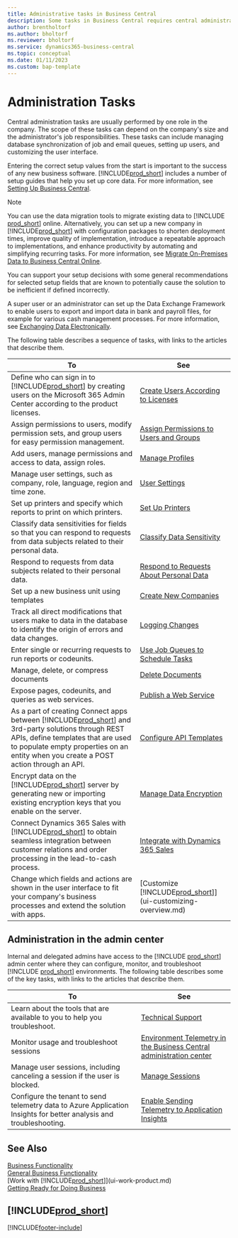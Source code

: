 ```yaml
---
title: Administrative tasks in Business Central
description: Some tasks in Business Central requires central administration and setup. See what they are and learn what to do.
author: brentholtorf
ms.author: bholtorf
ms.reviewer: bholtorf
ms.service: dynamics365-business-central
ms.topic: conceptual
ms.date: 01/11/2023
ms.custom: bap-template
---
```

# Administration Tasks

Central administration tasks are usually performed by one role in the company. The scope of these tasks can depend on the company's size and the administrator's job responsibilities. These tasks can include managing database synchronization of job and email queues, setting up users, and customizing the user interface.  

Entering the correct setup values from the start is important to the success of any new business software. [!INCLUDE[prod_short](includes/prod_short.md)] includes a number of setup guides that help you set up core data. For more information, see [Setting Up Business Central](setup.md).

> [!NOTE]
> You can use the data migration tools to migrate existing data to [!INCLUDE [prod_short](includes/prod_short.md)] online. Alternatively, you can set up a new company in [!INCLUDE[prod_short](includes/prod_short.md)] with configuration packages to shorten deployment times, improve quality of implementation, introduce a repeatable approach to implementations, and enhance productivity by automating and simplifying recurring tasks. For more information, see [Migrate On-Premises Data to Business Central Online](/dynamics365/business-central/dev-itpro/administration/migrate-data).

You can support your setup decisions with some general recommendations for selected setup fields that are known to potentially cause the solution to be inefficient if defined incorrectly.  

A super user or an administrator can set up the Data Exchange Framework to enable users to export and import data in bank and payroll files, for example for various cash management processes. For more information, see [Exchanging Data Electronically](across-data-exchange.md).

The following table describes a sequence of tasks, with links to the articles that describe them.  

|**To**|**See**|  
|------------|-------------|
|Define who can sign in to [!INCLUDE[prod_short](includes/prod_short.md)] by creating users on the Microsoft 365 Admin Center according to the product licenses.|[Create Users According to Licenses](ui-how-users-permissions.md)|
|Assign permissions to users, modify permission sets, and group users for easy permission management.|[Assign Permissions to Users and Groups](ui-how-users-permissions.md)|
|Add users, manage permissions and access to data, assign roles.|[Manage Profiles](admin-users-profiles-roles.md)|
|Manage user settings, such as company, role, language, region and time zone.|[User Settings](admin-manage-user-settings-preferences.md)|
|Set up printers and specify which reports to print on which printers.|[Set Up Printers](ui-specify-printer-selection-reports.md)|
|Classify data sensitivities for fields so that you can respond to requests from data subjects related to their personal data.|[Classify Data Sensitivity](admin-classifying-data-sensitivity.md)|
|Respond to requests from data subjects related to their personal data.|[Respond to Requests About Personal Data](admin-responding-to-requests-about-personal-data.md)|
|Set up a new business unit using templates|[Create New Companies](about-new-company.md)|
|Track all direct modifications that users make to data in the database to identify the origin of errors and data changes.|[Logging Changes](across-log-changes.md)|  
|Enter single or recurring requests to run reports or codeunits.|[Use Job Queues to Schedule Tasks](admin-job-queues-schedule-tasks.md)|  
|Manage, delete, or compress documents|[Delete Documents](admin-manage-documents.md)|  
|Expose pages, codeunits, and queries as web services.|[Publish a Web Service](across-how-publish-web-service.md)|
|As a part of creating Connect apps between [!INCLUDE[prod_short](includes/prod_short.md)] and 3rd-party solutions through REST APIs, define templates that are used to populate empty properties on an entity when you create a POST action through an API.|[Configure API Templates](admin-configuring-api-template.md)|
|Encrypt data on the [!INCLUDE[prod_short](includes/prod_short.md)] server by generating new or importing existing encryption keys that you enable on the server.|[Manage Data Encryption](admin-manage-data-encryption.md)|
|Connect Dynamics 365 Sales with [!INCLUDE[prod_short](includes/prod_short.md)] to obtain seamless integration between customer relations and order processing in the lead-to-cash process.|[Integrate with Dynamics 365 Sales](admin-prepare-dynamics-365-for-sales-for-integration.md)|
|Change which fields and actions are shown in the user interface to fit your company's business processes and extend the solution with apps.|[Customize [!INCLUDE[prod_short](includes/prod_short.md)]](ui-customizing-overview.md)|

## Administration in the admin center

Internal and delegated admins have access to the [!INCLUDE [prod_short](includes/prod_short.md)] admin center where they can configure, monitor, and troubleshoot [!INCLUDE [prod_short](includes/prod_short.md)] environments. The following table describes some of the key tasks, with links to the articles that describe them.  

|**To**|**See**|  
|------------|-------------|
|Learn about the tools that are available to you to help you troubleshoot.|[Technical Support](/dynamics365/business-central/dev-itpro/technical-support)|
|Monitor usage and troubleshoot sessions|[Environment Telemetry in the Business Central administration center](/dynamics365/business-central/dev-itpro/administration/tenant-admin-center-telemetry)|
|Manage user sessions, including canceling a session if the user is blocked.|[Manage Sessions](/dynamics365/business-central/dev-itpro/administration/tenant-admin-center-manage-sessions)|
|Configure the tenant to send telemetry data to Azure Application Insights for better analysis and troubleshooting.|[Enable Sending Telemetry to Application Insights](/dynamics365/business-central/dev-itpro/administration/telemetry-enable-application-insights)|

## See Also

[Business Functionality](across-business-functionality.md)  
[General Business Functionality](ui-across-business-areas.md)  
[Work with [!INCLUDE[prod_short](includes/prod_short.md)]](ui-work-product.md)  
[Getting Ready for Doing Business](ui-get-ready-business.md)  

## [!INCLUDE[prod_short](includes/free_trial_md.md)]  


[!INCLUDE[footer-include](includes/footer-banner.md)]
